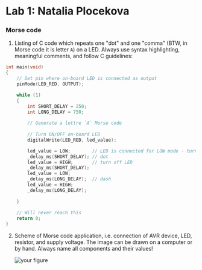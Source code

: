 # Lab 1: Natalia Plocekova

### Morse code

1. Listing of C code which repeats one "dot" and one "comma" (BTW, in Morse code it is letter `A`) on a LED. Always use syntax highlighting, meaningful comments, and follow C guidelines:

```c
int main(void)
{
    // Set pin where on-board LED is connected as output
    pinMode(LED_RED, OUTPUT);

    while (1)
    {
        int SHORT_DELAY = 250;
        int LONG_DELAY = 750;
        
        // Generate a lettre `A` Morse code
        
        // Turn ON/OFF on-board LED
        digitalWrite(LED_RED, led_value);

        led_value = LOW;        // LED is connected for LOW mode - turn on LED
        _delay_ms(SHORT_DELAY); // dot
        led_value = HIGH;       // turn off LED
        _delay_ms(SHORT_DELAY);
        led_value = LOW;
        _delay_ms(LONG_DELAY);  // dash
        led_value = HIGH;
        _delay_ms(LONG_DELAY);
           
    }
  
    // Will never reach this
    return 0;
}

```

2. Scheme of Morse code application, i.e. connection of AVR device, LED, resistor, and supply voltage. The image can be drawn on a computer or by hand. Always name all components and their values!

   ![your figure]()
